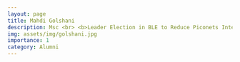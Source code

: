 ```yaml
---
layout: page
title: Mahdi Golshani
description: Msc <br> <b>Leader Election in BLE to Reduce Piconets Interference</b>
img: assets/img/golshani.jpg
importance: 1
category: Alumni
---
```

